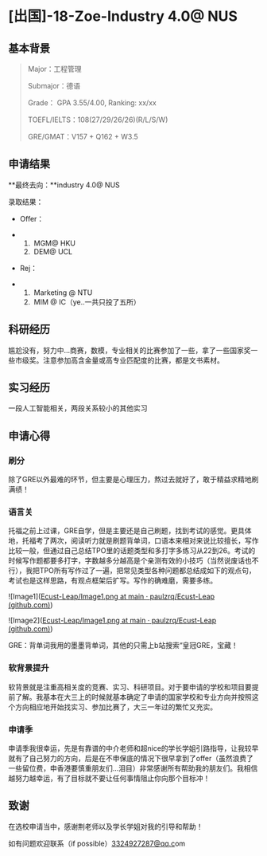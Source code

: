 # [**出国]-18-Zoe-Industry 4.0@ NUS**

## **基本背景**

> Major：工程管理
>
> Submajor：德语
>
> Grade： GPA 3.55/4.00, Ranking: xx/xx
>
> TOEFL/IELTS：108(27/29/26/26)(R/L/S/W)
>
> GRE/GMAT：V157 + Q162 + W3.5

## **申请结果**

**最终去向：**industry 4.0@ NUS

录取结果：

- Offer：

- 1. ​	MGM@ HKU
  2. ​	DEM@ UCL

- Rej：

- 1. ​	Marketing @ NTU
  2. ​	MIM @ IC（ye..一共只投了五所）

## **科研经历**

尴尬没有，努力中...商赛，数模，专业相关的比赛参加了一些，拿了一些国家奖一些市级奖。注意参加高含金量或高专业匹配度的比赛，都是文书素材。

## **实习经历**

一段人工智能相关，两段关系较小的其他实习

## **申请心得**

### **刷分**

除了GRE以外最难的环节，但主要是心理压力，熬过去就好了，敢于精益求精地刷满绩！

### **语言关**

托福之前上过课，GRE自学，但是主要还是自己刷题，找到考试的感觉。更具体地，托福考了两次，阅读听力就是刷题背单词，口语本来相对来说比较擅长，写作比较一般，但通过自己总结TPO里的话题类型和多打字多练习从22到26。考试的时候写作题都要多打字，字数越多分越高是个亲测有效的小技巧（当然说废话也不行），我把TPO所有写作过了一遍，把常见类型各种问题都总结成如下的观点句，考试也是这样思路，有观点框架后扩写。写作的确难磨，需要多练。

![Image1]([Ecust-Leap/Image1.png at main · paulzrq/Ecust-Leap (github.com)](https://github.com/paulzrq/Ecust-Leap/blob/main/3出国/Image/Image-Zoe/Image1.png))

![Image2]([Ecust-Leap/Image1.png at main · paulzrq/Ecust-Leap (github.com)](https://github.com/paulzrq/Ecust-Leap/blob/main/3出国/Image/Image-Zoe/Image2.png))

GRE：背单词我用的墨墨背单词，其他的只需上b站搜索“皇冠GRE，宝藏！

### **软背景提升**

软背景就是注重高相关度的竞赛、实习、科研项目。对于要申请的学校和项目要提前了解。我基本在大三上的时候就基本确定了申请的国家学校和专业方向并按照这个方向相应地开始找实习、参加比赛了，大三一年过的繁忙又充实。

### **申请季**

申请季我很幸运，先是有靠谱的中介老师和超nice的学长学姐引路指导，让我较早就有了自己努力的方向，后是在不申保底的情况下很早拿到了offer（虽然浪费了一些留位费，申香港要慎重朋友们...泪目）非常感谢所有帮助我的朋友们。我相信越努力越幸运，有了目标就不要让任何事情阻止你向那个目标冲！

## **致谢**

在选校申请当中，感谢荆老师以及学长学姐对我的引导和帮助！

如有问题欢迎联系（if possible）[3324927287@qq.c](mailto:xxx@xxx.edu)om